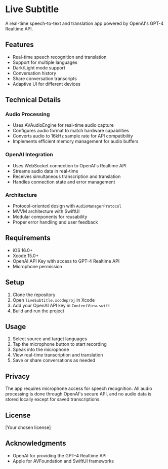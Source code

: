 # Live Subtitle

A real-time speech-to-text and translation app powered by OpenAI's GPT-4 Realtime API.

## Features

- Real-time speech recognition and translation
- Support for multiple languages
- Dark/Light mode support
- Conversation history
- Share conversation transcripts
- Adaptive UI for different devices

## Technical Details

### Audio Processing
- Uses AVAudioEngine for real-time audio capture
- Configures audio format to match hardware capabilities
- Converts audio to 16kHz sample rate for API compatibility
- Implements efficient memory management for audio buffers

### OpenAI Integration
- Uses WebSocket connection to OpenAI's Realtime API
- Streams audio data in real-time
- Receives simultaneous transcription and translation
- Handles connection state and error management

### Architecture
- Protocol-oriented design with `AudioManagerProtocol`
- MVVM architecture with SwiftUI
- Modular components for reusability
- Proper error handling and user feedback

## Requirements

- iOS 16.0+
- Xcode 15.0+
- OpenAI API Key with access to GPT-4 Realtime API
- Microphone permission

## Setup

1. Clone the repository
2. Open `liveSubtitle.xcodeproj` in Xcode
3. Add your OpenAI API key in `ContentView.swift`
4. Build and run the project

## Usage

1. Select source and target languages
2. Tap the microphone button to start recording
3. Speak into the microphone
4. View real-time transcription and translation
5. Save or share conversations as needed

## Privacy

The app requires microphone access for speech recognition. All audio processing is done through OpenAI's secure API, and no audio data is stored locally except for saved transcriptions.

## License

[Your chosen license]

## Acknowledgments

- OpenAI for providing the GPT-4 Realtime API
- Apple for AVFoundation and SwiftUI frameworks
